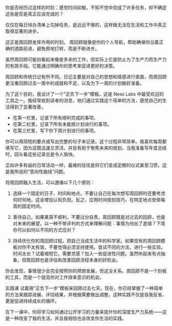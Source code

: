 你是否经历过这样的时刻：感觉时间如梭，不知不觉中完成了许多任务，却不确定这些是否是真正应该完成的？

仅仅在每日待办清单上勾掉任务，是远远不够的，这样做无法在生活和工作中真正取得显著的进步。

这正是周回顾发挥作用的时刻。
周回顾就像是你的个人导航，帮助确保你沿着正确的道路前进，避免原地打转，而是不断进步。

虽然周回顾可能初看起来像是多余的工作，但实际上它是防止为了生产力而生产力的有效手段。它能通过明确你的思考来促进更好的决策。

周回顾和传统日记有所不同。日记主要是对自己的思想和情感进行直面，而周回顾更注重回顾过去一周中的成就和不足，以及为下一周的计划做好准备。

为了这个目的，我设计了一个“正负下一步”模板。这是 Ness Labs 中最受欢迎的工具之一。我经常收到读者的消息，他们通过实践这个简单的方法，感觉自己的生活得到了显著改善。

- 在第一栏里，记录下所有顺利完成的事项。
- 在第二栏里，记录下所有未能按计划进行的事项。
- 在第三栏里，写下你下周计划进行的事项。

你可以用简短的要点或写出完整的句子来记录。这个过程非常简单。我喜欢每周都填写它，因为这既迅速又灵活，并且有助于聚焦未来的规划。当我准备写年度总结时，回头看这些记录总是令人愉快。

正如许多有益的日常活动一样，最难的往往是将它们变成定期的仪式甚至习惯，这是我所说的“意向性曲线”问题。

将周回顾融入生活，可以遵循以下几个原则：

1. 选择一个固定的日子、时间和地点。不要让自己在每次想写周回顾时还要考虑何时何地，这会增加认知负担。反之，应用时间规划技巧，在特定地点安排每周的固定时间。

2. 善待自己。如果某周不顺利，不要过分自责。周回顾既是对过去的回顾，也是对未来的展望。以一种不带评判的方式来理解问题：事情为何出了差错？下周你可以如何以不同的方式应对？

3. 持续优化你的周回顾过程。把自己当成生活中的科学家。如果现有的周回顾模板对你不太有效，不要觉得必须坚持使用。尝试不同的方法，进行一些实验。时间太长？试着缩短它。需要灵感？加入一些促进性问题。虽然听起来有点抽象，但周回顾也是评估和改善回顾流程本身的好机会。

你会发现，事情很少会完全按照你的预想发展，但这没关系。周回顾不是一个刻板的工具，而是一个提高你对工作效率意识的机会。

实践课
试着用“正负下一步”模板来回顾过去七天。现在，你已经掌握了一种简单的方法来跟踪进展、评估结果，并根据需要做出调整。这种实践不仅是自我反省，更是促进持续成长的循环。

在下一课中，你将学习如何通过公开学习的力量来提升你的深度生产力系统——这是一种改变了我的生活，并且我相信也会改变你生活的实践。
